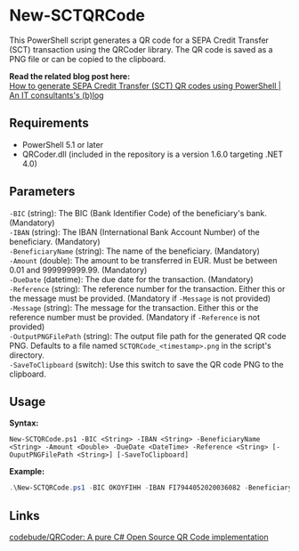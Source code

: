 # New-SCTQRCode

This PowerShell script generates a QR code for a SEPA Credit Transfer (SCT) transaction using the QRCoder library. The QR code is saved as a PNG file or can be copied to the clipboard.

**Read the related blog post here:**  
[How to generate SEPA Credit Transfer (SCT) QR codes using PowerShell | An IT consultants's (b)log](https://peramhe.github.io/posts/How_to_generate_SEPA_Credit_Transfer_(SCT)_QR_codes_using_PowerShell)

## Requirements

- PowerShell 5.1 or later
- QRCoder.dll (included in the repository is a version 1.6.0 targeting .NET 4.0)

## Parameters

`-BIC` (string): The BIC (Bank Identifier Code) of the beneficiary's bank. (Mandatory)  
`-IBAN` (string): The IBAN (International Bank Account Number) of the beneficiary. (Mandatory)  
`-BeneficiaryName` (string): The name of the beneficiary. (Mandatory)  
`-Amount` (double): The amount to be transferred in EUR. Must be between 0.01 and 999999999.99. (Mandatory)  
`-DueDate` (datetime): The due date for the transaction. (Mandatory)  
`-Reference` (string): The reference number for the transaction. Either this or the message must be provided. (Mandatory if `-Message` is not provided)  
`-Message` (string): The message for the transaction. Either this or the reference number must be provided. (Mandatory if `-Reference` is not provided)  
`-OutputPNGFilePath` (string): The output file path for the generated QR code PNG. Defaults to a file named `SCTQRCode_<timestamp>.png` in the script's directory.  
`-SaveToClipboard` (switch): Use this switch to save the QR code PNG to the clipboard.  

## Usage

**Syntax:**
```
New-SCTQRCode.ps1 -BIC <String> -IBAN <String> -BeneficiaryName <String> -Amount <Double> -DueDate <DateTime> -Reference <String> [-OuputPNGFilePath <String>] [-SaveToClipboard]
```
**Example:**
```powershell
.\New-SCTQRCode.ps1 -BIC OKOYFIHH -IBAN FI7944052020036082 -BeneficiaryName "Acme Corporation" -Amount 397.49 -DueDate "2024-12-24" -Reference "241018" -SaveToClipboard
```

## Links

[codebude/QRCoder: A pure C# Open Source QR Code implementation](https://github.com/codebude/QRCoder)